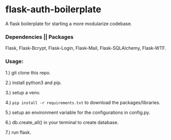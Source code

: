 # flask-auth-boilerplate
A flask boilerplate for starting a more modularize codebase.

### Dependencies || Packages
Flask, Flask-Bcrypt, Flask-Login, Flask-Mail, Flask-SQLAlchemy, Flask-WTF.

### Usage:

1.) git clone this repo.

2.) install python3 and pip.

3.) setup a venv.

4.) `pip install -r requirements.txt` to download the packages/libraries.

5.) setup an environment variable for the configurations in config.py.

6.) db.create_all() in your terminal to create database.

7.) run flask.
